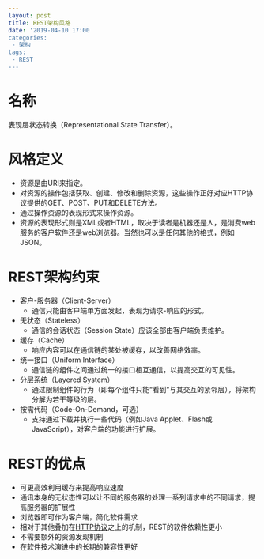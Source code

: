 ```yaml
---
layout: post
title: REST架构风格
date: '2019-04-10 17:00
categories: 
 - 架构
tags:
 - REST
---
```


# 名称

表现层状态转换（Representational State Transfer）。

# 风格定义

* 资源是由URI来指定。
* 对资源的操作包括获取、创建、修改和删除资源，这些操作正好对应HTTP协议提供的GET、POST、PUT和DELETE方法。
* 通过操作资源的表现形式来操作资源。
* 资源的表现形式则是XML或者HTML，取决于读者是机器还是人，是消费web服务的客户软件还是web浏览器。当然也可以是任何其他的格式，例如JSON。

# REST架构约束

* 客户-服务器（Client-Server）
  * 通信只能由客户端单方面发起，表现为请求-响应的形式。
* 无状态（Stateless）
  * 通信的会话状态（Session State）应该全部由客户端负责维护。
* 缓存（Cache）
  * 响应内容可以在通信链的某处被缓存，以改善网络效率。
* 统一接口（Uniform Interface）
  * 通信链的组件之间通过统一的接口相互通信，以提高交互的可见性。
* 分层系统（Layered System）
  * 通过限制组件的行为（即每个组件只能“看到”与其交互的紧邻层），将架构分解为若干等级的层。
* 按需代码（Code-On-Demand，可选）
  * 支持通过下载并执行一些代码（例如Java Applet、Flash或JavaScript），对客户端的功能进行扩展。

# REST的优点

* 可更高效利用缓存来提高响应速度
* 通讯本身的无状态性可以让不同的服务器的处理一系列请求中的不同请求，提高服务器的扩展性
* 浏览器即可作为客户端，简化软件需求
* 相对于其他叠加在[HTTP协议](https://zh.wikipedia.org/wiki/%E8%B6%85%E6%96%87%E6%9C%AC%E4%BC%A0%E8%BE%93%E5%8D%8F%E8%AE%AE "超文本传输协议")之上的机制，REST的软件依赖性更小
* 不需要额外的资源发现机制
* 在软件技术演进中的长期的兼容性更好
